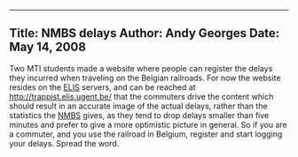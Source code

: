 -----
Title:  NMBS delays
Author: Andy Georges
Date: May 14, 2008
-----







Two MTI students made a website where people can register the delays
they incurred when traveling on the Belgian railroads. For now the
website resides on the [ELIS](http://www.elis.ugent.be/) servers, and
can be reached at http://trappist.elis.ugent.be/
that the commuters drive the content which should result in an accurate
image of the actual delays, rather than the statistics the
[NMBS](http://nmbs.be/) gives, as they tend to drop delays smaller than
five minutes and prefer to give a more optimistic picture in general. So
if you are a commuter, and you use the railroad in Belgium, register and
start logging your delays. Spread the word.




